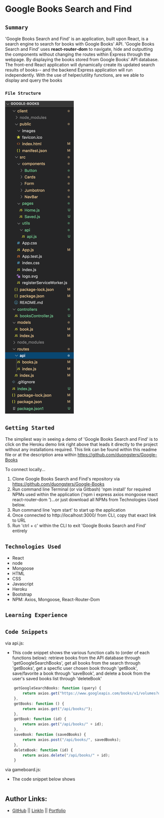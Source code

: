 # Google Books Search and Find

## `Summary`
'Google Books Search and Find' is an application, built upon React, is a search engine to search for books with Google Books' API. 'Google Books Search and Find' uses **react-router-dom** to navigate, hide and outputting the components without changing the routes within Express through the webpage. By displaying the books stored from Google Books' API database. The front-end React application will dynamically create its updated search results of books-- and the backend Express application will run independently. With the use of helper/utility functions, are we able to display and query the books 

### `File Structure`
![](./create-react-express/client/public/images/Screenshot.png)

## `Getting Started`
The simpliest way in seeing a demo of 'Google Books Search and Find' is to click on the Heroku demo link right above that leads it directly to the project without any installations required. This link can be found within this readme file or at the description area within https://github.com/duongsters/Google-Books

To connect locally...
1) Clone Google Books Search and Find's repository via https://github.com/duongsters/Google-Books
2) Run command line Terminal (or via Gitbash) 'npm install' for required NPMs used within the application ('npm i express axios mongoose react react-router-dom ')...or just download all NPMs from Technologies Used below.
3) Run command line 'npm start' to start up the application
4) Once connected to http://localhost:3000/ from CLI, copy that exact link to URL
5) Run 'ctrl + c' within the CLI to exit 'Google Books Search and Find' entirely


## `Technologies Used`
- React
- node
- Mongoose
- HTML
- CSS
- Javascript
- Heroku
- Bootstrap
- NPM: Axios, Mongoose, React-Router-Dom

## `Learning Experience`


## `Code Snippets`
via api.js:
* This code snippet shows the various function calls to (order of each functions below): retrieve books from the API database through 'getGoogleSearchBooks', get all books from the search through 'getBooks', get a specfic user chosen book through 'getBook', save/favorite a book through 'saveBook', and delete a book from the user's saved books list through 'deleteBook'
```javascript
    getGoogleSearchBooks: function (query) {
        return axios.get("https://www.googleapis.com/books/v1/volumes?q=" + query)
    },
    getBooks: function () {
        return axios.get("/api/books/");
    },
    getBook: function (id) {
        return axios.get("/api/books/" + id);
    },
    saveBook: function (savedBooks) {
        return axios.post("/api/books/", savedBooks);
    },
    deleteBook: function (id) {
        return axios.delete("/api/books/" + id);
    }
```
via gameboard.js:
* The code snippet below shows
```javascript

```


## Author Links:
- [GitHub](https://github.com/duongsters) ||
 [LinkIn](https://www.linkedin.com/in/theandrewduong/) ||
 [Portfolio](https://www.duongsters.github.io/updated-portfolio/)
